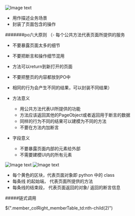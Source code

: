 ![Image text](https://ceshiren.com/uploads/default/original/2X/6/6a3a86d8eccd1b840f8c661c298af193f66e75ca.jpeg)
- 用作描述业务场景
- 封装了页面包含的操作

#######po六大原则
（- 每个公共方法代表页面所提供的服务
- 不要暴露页面太多的细节
- 不要把断言和操作细节混用
- 方法可以return到新打开的页面
- 不要把整页的内容都放到PO中
- 相同的行为会产生不同的结果，可以封装不同结果）

- 方法意义
  - 用公共方法代表UI所提供的功能
  - 方法应该返回其他的PageObject或者返回用于断言的数据
  - 同样的行为不同的结果可以建模为不同的方法
  - 不要在方法内加断言
- 字段意义
  - 不要暴露页面内部的元素给外部
  - 不需要建模UI内的所有元素
  
![Image text](https://ceshiren.com/uploads/default/original/2X/5/5c1135ead535208a39ba55ee948f4f2dcfa64617.png)
![Image text](https://ceshiren.com/uploads/default/optimized/2X/7/7c3a554aca37b345a08e39de74223b30514ee429_2_1200x864.png)
- 每个黄色的区块，代表页面对象即 python 中的 class
- 每条线 的起始端， 代表页面所提供的方法
- 每条线的结束段， 代表页面返回的对象/ 返回的断言信息

#####链式调用

$(".member_colRight_memberTable_td:nth-child(2)")